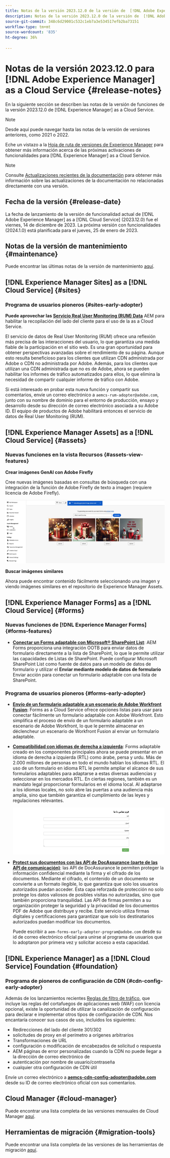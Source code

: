 ```yaml
---
title: Notas de la versión 2023.12.0 de la versión de  [!DNL Adobe Experience Manager]  as a Cloud Service.
description: Notas de la versión 2023.12.0 de la versión de  [!DNL Adobe Experience Manager]  as a Cloud Service.
source-git-commit: 348c6d29001c532c1eb7a3e534517efb2ba73151
workflow-type: tm+mt
source-wordcount: '835'
ht-degree: 36%

---
```



# Notas de la versión 2023.12.0 para [!DNL Adobe Experience Manager] as a Cloud Service {#release-notes}

En la siguiente sección se describen las notas de la versión de funciones de la versión 2023.12.0 de [!DNL Experience Manager] as a Cloud Service.

>[!NOTE]
>
>Desde aquí puede navegar hasta las notas de la versión de versiones anteriores, como 2021 o 2022.
>
>Eche un vistazo a la [Hoja de ruta de versiones de Experience Manager](https://experienceleague.adobe.com/docs/experience-manager-release-information/aem-release-updates/update-releases-roadmap.html?lang=es) para obtener más información acerca de las próximas activaciones de funcionalidades para [!DNL Experience Manager] as a Cloud Service.

>[!NOTE]
>
>Consulte [Actualizaciones recientes de la documentación](https://experienceleague.adobe.com/docs/experience-manager-release-information/aem-release-updates/doc-updates/documentation-updates.html?lang=es) para obtener más información sobre las actualizaciones de la documentación no relacionadas directamente con una versión.

## Fecha de la versión {#release-date}

La fecha de lanzamiento de la versión de funcionalidad actual de [!DNL Adobe Experience Manager] as a [!DNL Cloud Service] (2023.12.0) fue el viernes, 14 de diciembre de 2023. La próxima versión con funcionalidades (2024.1.0) está planificada para el jueves, 25 de enero de 2023.

## Notas de la versión de mantenimiento {#maintenance}

Puede encontrar las últimas notas de la versión de mantenimiento [aquí](/help/release-notes/maintenance/latest.md).

<!-- 

## Release Video {#release-video}

Have a look at the December 2023 Release Overview video for a summary of the features added in the 2023.12.0 release:

>[!VIDEO](https://video.tv.adobe.com/v/3425864?quality=12)

-->

## [!DNL Experience Manager Sites] as a [!DNL Cloud Service] {#sites}

### Programa de usuarios pioneros {#sites-early-adopter}

**Puede aprovechar las [Servicio Real User Monitoring (RUM) Data](/help/implementing/cloud-manager/content-requests.md#real-user-monitoring-for-aem-as-a-cloud-service)** AEM para habilitar la recopilación del lado del cliente para el uso de la as a Cloud Service.

El servicio de datos de Real User Monitoring (RUM) ofrece una reflexión más precisa de las interacciones del usuario, lo que garantiza una medida fiable de la participación en el sitio web. Es una gran oportunidad para obtener perspectivas avanzadas sobre el rendimiento de su página. Aunque esto resulta beneficioso para los clientes que utilizan CDN administrada por Adobe o CDN no administrada por Adobe. Además, para los clientes que utilizan una CDN administrada que no es de Adobe, ahora se pueden habilitar los informes de tráfico automatizados para ellos, lo que elimina la necesidad de compartir cualquier informe de tráfico con Adobe.

Si está interesado en probar esta nueva función y compartir sus comentarios, envíe un correo electrónico a `aemcs-rum-adopter@adobe.com`, junto con su nombre de dominio para el entorno de producción, ensayo y desarrollo desde su dirección de correo electrónico asociada a su Adobe ID. El equipo de productos de Adobe habilitará entonces el servicio de datos de Real User Monitoring (RUM).


## [!DNL Experience Manager Assets] as a [!DNL Cloud Service] {#assets}

### Nuevas funciones en la vista Recursos {#assets-view-features}

**Crear imágenes GenAI con Adobe Firefly**

Cree nuevas imágenes basadas en consultas de búsqueda con una integración de la función de Adobe Firefly de texto a imagen (requiere licencia de Adobe Firefly).

![Integración del Firefly de recursos](/help/assets/assets/assets-firefly-integration.png)

**Buscar imágenes similares**

Ahora puede encontrar contenido fácilmente seleccionando una imagen y viendo imágenes similares en el repositorio de Experience Manager Assets.

<!--

* **Smart tags blocklist**: Experience Manager Assets now enables you to define a list of blocked tags. These tags are automatically removed from the auto-generated smart tags when you upload assets to the repository. This capability performs tags governance and saves a lot of time as you can add a tag to the block list and AEM Assets automatically excludes it from the list of tags for any of the assets that are added to the repository.

  ![storage usage insights](/help/assets/assets/block-tags.png)


**Video Preview**: AEM Assets now generates preview renditions of all supported video formats by default, without the need to configure a processing profile.

-->

## [!DNL Experience Manager Forms] as a [!DNL Cloud Service] {#forms}

### Nuevas funciones de [!DNL Experience Manager Forms] {#forms-features}

* **[Conectar un Forms adaptable con Microsoft® SharePoint List](/help/forms/configure-submit-actions-core-components.md#submit-to-sharepoint)**: AEM Forms proporciona una integración OOTB para enviar datos de formulario directamente a la lista de SharePoint, lo que le permite utilizar las capacidades de Listas de SharePoint. Puede configurar Microsoft SharePoint List como fuente de datos para un modelo de datos de formulario y utilizar el **Enviar mediante modelo de datos de formulario** Enviar acción para conectar un formulario adaptable con una lista de SharePoint.

<!-- 

* **Configure a shard for Adobe Sign for AEM Forms**: Adobe distributes Acrobat Sign API around the globe in many deployment units called "shards." Each shard serves a customer's account, such as NA1, NA2, NA3, EU1, JP1, AU1, IN1, and others. The shard names correspond to geographic locations. You can now use more than one shard while using Adobe Sign integration with AEM Forms. 

-->

### Programa de usuarios pioneros {#forms-early-adopter}

* **[Envío de un formulario adaptable a un escenario de Adobe Workfront Fusion](/help/forms/submit-adaptive-form-to-workfront-fusion.md)**: Forms as a Cloud Service ofrece opciones listas para usar para conectar fácilmente un formulario adaptable con Adobe Workfront. Esto simplifica el proceso de envío de un formulario adaptable a un escenario de Adobe Workfront, lo que le permite almacenar en déclencheur un escenario de Workfront Fusion al enviar un formulario adaptable.

* **[Compatibilidad con idiomas de derecha a izquierda](/help/forms/supporting-new-language-localization-core-components.md)**: Forms adaptable creado en los componentes principales ahora se puede presentar en un idioma de derecha a izquierda (RTL) como árabe, persa y urdu. Más de 2.000 millones de personas en todo el mundo hablan los idiomas RTL. El uso de un formulario en idioma RTL le permite ampliar el alcance de sus formularios adaptables para adaptarse a estas diversas audiencias y seleccionar en los mercados RTL. En ciertas regiones, también es un mandato legal proporcionar formularios en el idioma local. Al adaptarse a los idiomas locales, no solo abre las puertas a una audiencia más amplia, sino que también garantiza el cumplimiento de las leyes y regulaciones relevantes.

  ![Compatibilidad con idiomas de derecha a izquierda](/help/forms/assets/right-to-left-language-support.png)

* **[Protect sus documentos con las API de DocAssurance (parte de las API de comunicación)](/help/forms/aem-forms-cloud-service-communications-introduction.md#document-assurance-doc-assurance)**: las API de DocAssurance le permiten proteger la información confidencial mediante la firma y el cifrado de los documentos. Mediante el cifrado, el contenido de un documento se convierte a un formato ilegible, lo que garantiza que solo los usuarios autorizados puedan acceder. Esta capa reforzada de protección no solo protege los datos valiosos de posibles visitas no autorizadas, sino que también proporciona tranquilidad. Las API de firmas permiten a su organización proteger la seguridad y la privacidad de los documentos PDF de Adobe que distribuye y recibe. Este servicio utiliza firmas digitales y certificaciones para garantizar que solo los destinatarios autorizados puedan modificar los documentos.

  Puede escribir a `aem-forms-early-adopter-program@adobe.com` desde su id de correo electrónico oficial para unirse al programa de usuarios que lo adoptaron por primera vez y solicitar acceso a esta capacidad.

## [!DNL Experience Manager] as a [!DNL Cloud Service] Foundation {#foundation}

### Programa de pioneros de configuración de CDN {#cdn-config-early-adopter}

Además de los lanzamientos recientes [Reglas de filtro de tráfico](/help/security/traffic-filter-rules-including-waf.md), que incluye las reglas del cortafuegos de aplicaciones web (WAF) con licencia opcional, existe la oportunidad de utilizar la canalización de configuración para declarar e implementar otros tipos de configuración de CDN. Nos encantaría conocer sus casos de uso, incluidos los siguientes:
* Redirecciones del lado del cliente 301/302
* solicitudes de proxy en el perímetro a orígenes arbitrarios
* Transformaciones de URL
* configuración o modificación de encabezados de solicitud o respuesta
* AEM páginas de error personalizadas cuando la CDN no puede llegar a la dirección de correo electrónico de
* autenticación por nombre de usuario/contraseña
* cualquier otra configuración de CDN útil

Envíe un correo electrónico a **aemcs-cdn-config-adopter@adobe.com** desde su ID de correo electrónico oficial con sus comentarios.

## Cloud Manager {#cloud-manager}

Puede encontrar una lista completa de las versiones mensuales de Cloud Manager [aquí](/help/implementing/cloud-manager/release-notes/current.md).

## Herramientas de migración {#migration-tools}

Puede encontrar una lista completa de las versiones de las herramientas de migración [aquí](/help/journey-migration/release-notes/release-notes-migration-tools-current.md).
